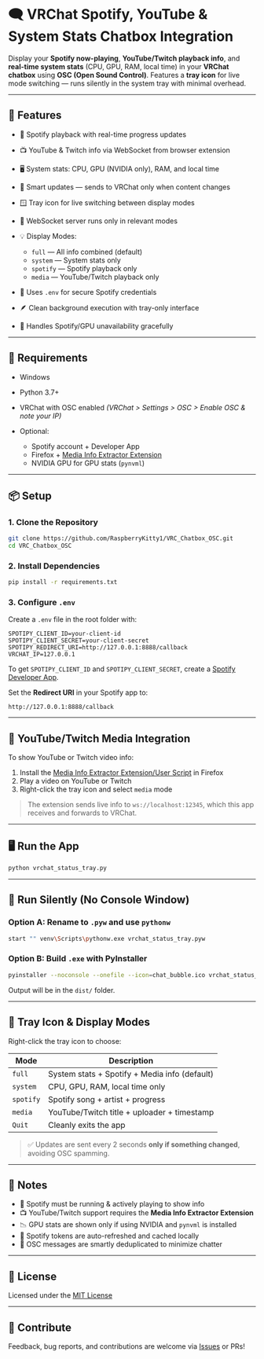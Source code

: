 # 🗨️ VRChat Spotify, YouTube & System Stats Chatbox Integration

Display your **Spotify now-playing**, **YouTube/Twitch playback info**, and **real-time system stats** (CPU, GPU, RAM, local time) in your **VRChat chatbox** using **OSC (Open Sound Control)**. Features a **tray icon** for live mode switching — runs silently in the system tray with minimal overhead.

---

## 🚀 Features

* 🎵 Spotify playback with real-time progress updates
* 📺 YouTube & Twitch info via WebSocket from browser extension
* 🖥️ System stats: CPU, GPU (NVIDIA only), RAM, and local time
* 🧠 Smart updates — sends to VRChat only when content changes
* 🪟 Tray icon for live switching between display modes
* 📡 WebSocket server runs only in relevant modes
* 💡 Display Modes:

  * `full` — All info combined (default)
  * `system` — System stats only
  * `spotify` — Spotify playback only
  * `media` — YouTube/Twitch playback only
* 🔐 Uses `.env` for secure Spotify credentials
* 🪶 Clean background execution with tray-only interface
* 🔁 Handles Spotify/GPU unavailability gracefully

---

## 🧰 Requirements

* Windows
* Python 3.7+
* VRChat with OSC enabled
  *(VRChat > Settings > OSC > Enable OSC & note your IP)*
* Optional:

  * Spotify account + Developer App
  * Firefox + [Media Info Extractor Extension](https://github.com/RaspberryKitty1/VRC-OSC-Media-Companion)
  * NVIDIA GPU for GPU stats (`pynvml`)

---

## 📦 Setup

### 1. Clone the Repository

```bash
git clone https://github.com/RaspberryKitty1/VRC_Chatbox_OSC.git
cd VRC_Chatbox_OSC
```

### 2. Install Dependencies

```bash
pip install -r requirements.txt
```

### 3. Configure `.env`

Create a `.env` file in the root folder with:

```dotenv
SPOTIPY_CLIENT_ID=your-client-id
SPOTIPY_CLIENT_SECRET=your-client-secret
SPOTIPY_REDIRECT_URI=http://127.0.0.1:8888/callback
VRCHAT_IP=127.0.0.1
```

To get `SPOTIPY_CLIENT_ID` and `SPOTIPY_CLIENT_SECRET`, create a [Spotify Developer App](https://developer.spotify.com/dashboard).

Set the **Redirect URI** in your Spotify app to:

```plaintext
http://127.0.0.1:8888/callback
```

---

## 🎥 YouTube/Twitch Media Integration

To show YouTube or Twitch video info:

1. Install the [Media Info Extractor Extension/User Script](https://github.com/RaspberryKitty1/VRC-OSC-Media-Companion) in Firefox
2. Play a video on YouTube or Twitch
3. Right-click the tray icon and select `media` mode

> The extension sends live info to `ws://localhost:12345`, which this app receives and forwards to VRChat.

---

## 🖥️ Run the App

```bash
python vrchat_status_tray.py
```

---

## 🔕 Run Silently (No Console Window)

### Option A: Rename to `.pyw` and use `pythonw`

```bash
start "" venv\Scripts\pythonw.exe vrchat_status_tray.pyw
```

### Option B: Build `.exe` with PyInstaller

```bash
pyinstaller --noconsole --onefile --icon=chat_bubble.ico vrchat_status_tray.py
```

Output will be in the `dist/` folder.

---

## 💬 Tray Icon & Display Modes

Right-click the tray icon to choose:

| Mode      | Description                                   |
| --------- | --------------------------------------------- |
| `full`    | System stats + Spotify + Media info (default) |
| `system`  | CPU, GPU, RAM, local time only                |
| `spotify` | Spotify song + artist + progress              |
| `media`   | YouTube/Twitch title + uploader + timestamp   |
| `Quit`    | Cleanly exits the app                         |

> ✅ Updates are sent every 2 seconds **only if something changed**, avoiding OSC spamming.

---

## 📝 Notes

* 🎵 Spotify must be running & actively playing to show info
* 📺 YouTube/Twitch support requires the **Media Info Extractor Extension**
* 📉 GPU stats are shown only if using NVIDIA and `pynvml` is installed
* 🔄 Spotify tokens are auto-refreshed and cached locally
* 🧼 OSC messages are smartly deduplicated to minimize chatter

---

## 📜 License

Licensed under the [MIT License](LICENSE)

---

## 🤝 Contribute

Feedback, bug reports, and contributions are welcome via [Issues](https://github.com/RaspberryKitty1/VRC_Chatbox_OSC/issues) or PRs!

